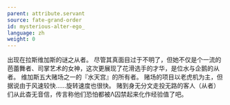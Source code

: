 ```yaml
---
parent: attribute.servant
source: fate-grand-order
id: mysterious-alter-ego_
language: zh
weight: 0
---
```


出现在拉斯维加斯的谜之从者。
尽管其真面目过于不明了，但她不仅是个一流的芭蕾舞者、司掌艺术的女神，这次更展现了花滑选手的才华，是位水与企鹅的从者。
维加斯五大赌场之一的『水天宫』的所有者。
赌场的项目以老虎机为主，但据说由于风速较快……旋转速度也很快。
赌到身无分文走投无路的客人（从者）们从此杳无音信，传言称他们恐怕都被Λ囚禁起来化作经验值了吧。
